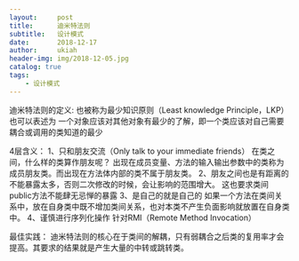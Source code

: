```yaml
---
layout:     post
title:      迪米特法则
subtitle:   设计模式
date:       2018-12-17
author:     ukiah
header-img: img/2018-12-05.jpg
catalog: true
tags:
    - 设计模式
---
```


迪米特法则的定义:
  也被称为最少知识原则（Least knowledge Principle，LKP）
也可以表述为 一个对象应该对其他对象有最少的了解，即一个类应该对自己需要耦合或调用的类知道的最少

4层含义：
1、只和朋友交流（Only talk to your immediate friends）
在类之间，什么样的类算作朋友呢？
出现在成员变量、方法的输入输出参数中的类称为成员朋友类。而出现在方法体内部的类不属于朋友类。
2、朋友之间也是有距离的
不能暴露太多，否则二次修改的时候，会让影响的范围增大。
这也要求类间public方法不能肆无忌惮的暴露
3、是自己的就是自己的
如果一个方法在类间关系中，放在自身类中既不增加类间关系，也对本类不产生负面影响就放置在自身类中。
4、谨慎进行序列化操作
针对RMI（Remote Method Invocation）

最佳实践：
迪米特法则的核心在于类间的解耦，只有弱耦合之后类的复用率才会提高。其要求的结果就是产生大量的中转或跳转类。
